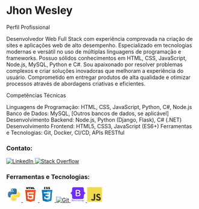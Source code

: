 <h1 align="left">Jhon Wesley</h1>



<p align="justify">
Perfil Profissional

Desenvolvedor Web Full Stack com experiência comprovada na criação de sites e aplicações web de alto desempenho. Especializado em tecnologias modernas e versátil no uso de múltiplas linguagens de programação e frameworks. Possuo sólidos conhecimentos em HTML, CSS, JavaScript, Node.js, MySQL, Python e C#. Sou apaixonado por resolver problemas complexos e criar soluções inovadoras que melhoram a experiência do usuário. Comprometido em entregar produtos de alta qualidade e otimizar processos através de abordagens criativas e eficientes.
</p>

<p align="justify" flex-wrap: wrap;>
Competências Técnicas

Linguagens de Programação: HTML, CSS, JavaScript, Python, C#, Node.js
Banco de Dados: MySQL, [Outros bancos de dados, se aplicável]
Desenvolvimento Backend: Node.js, Python (Django, Flask), C# (.NET)
Desenvolvimento Frontend: HTML5, CSS3, JavaScript (ES6+)
Ferramentas e Tecnologias: Git, Docker, CI/CD, APIs RESTful
</p>

### Contato:
<p align="left">
  <a href="https://linkedin.com/in/igorclerigo" target="_blank">
    <img src="https://raw.githubusercontent.com/rahuldkjain/github-profile-readme-generator/master/src/images/icons/Social/linked-in-alt.svg" alt="LinkedIn" height="30" width="40" />
  </a>
  <a href="https://stackoverflow.com/users/igorclerigo" target="_blank">
    <img src="https://raw.githubusercontent.com/rahuldkjain/github-profile-readme-generator/master/src/images/icons/Social/stack-overflow.svg" alt="Stack Overflow" height="30" width="40" />
  </a>
</p>

### Ferramentas e Tecnologias:
<p align="left">
  <a href="https://www.python.org" target="_blank">
    <img src="https://raw.githubusercontent.com/devicons/devicon/master/icons/python/python-original.svg" alt="Python" width="40" height="40"/>
  </a>
  <a href="https://developer.mozilla.org/en-US/docs/Web/HTML" target="_blank">
    <img src="https://raw.githubusercontent.com/devicons/devicon/master/icons/html5/html5-original-wordmark.svg" alt="HTML5" width="40" height="40"/>
  </a>
  <a href="https://developer.mozilla.org/en-US/docs/Web/CSS" target="_blank">
    <img src="https://raw.githubusercontent.com/devicons/devicon/master/icons/css3/css3-original-wordmark.svg" alt="CSS3" width="40" height="40"/>
  </a>
  <a href="https://git-scm.com/" target="_blank">
    <img src="https://www.vectorlogo.zone/logos/git-scm/git-scm-icon.svg" alt="Git" width="40" height="40"/>
  </a>
  <a href="https://getbootstrap.com" target="_blank">
    <img src="https://raw.githubusercontent.com/devicons/devicon/master/icons/bootstrap/bootstrap-plain-wordmark.svg" alt="Bootstrap" width="40" height="40"/>
  </a>
  <a href="https://developer.mozilla.org/en-US/docs/Web/JavaScript" target="_blank">
    <img src="https://raw.githubusercontent.com/devicons/devicon/master/icons/javascript/javascript-original.svg" alt="JavaScript" width="40" height="40"/>
  </a>
</p>
